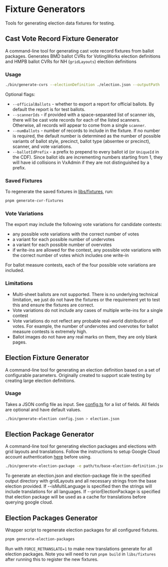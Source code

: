 # Fixture Generators

Tools for generating election data fixtures for testing.

## Cast Vote Record Fixture Generator

A command-line tool for generating cast vote record fixtures from ballot
packages. Generates BMD ballot CVRs for VotingWorks election definitions and
HMPB ballot CVRs for NH (`gridLayouts`) election definitions

### Usage

```bash
./bin/generate-cvrs --electionDefinition ./election.json --outputPath ./standard-cvr-fixture
```

Optional flags:

- `--officialBallots` - whether to export a report for official ballots. By
  default the report is for test ballots.
- `--scannerIds` - if provided with a space-separated list of scanner ids, there
  will be cast vote records for each of the listed scanners. Otherwise, all
  records will appear to come from a single `scanner`.
- `--numBallots` - number of records to include in the fixture. If no number is
  required, the default number is determined as the number of possible variants
  of ballot style, precinct, ballot type (absentee or precinct), scanner, and
  vote variations.
- `--ballotIdPrefix` - a prefix to prepend to every ballot id (or `UniqueId` in
  the CDF). Since ballot ids are incrementing numbers starting from 1, they will
  have id collisions in VxAdmin if they are not distinguished by a prefix.

### Saved Fixtures

To regenerate the saved fixtures in [libs/fixtures](../libs/fixtures), run:

```bash
pnpm generate-cvr-fixtures
```

### Vote Variations

The export may include the following vote variations for candidate contests:

- any possible vote variations with the correct number of votes
- a variant for each possible number of undervotes
- a variant for each possible number of overvotes
- if write-ins are allowed for the contest, any possible vote variations with
  the correct number of votes which includes one write-in

For ballot measure contests, each of the four possible vote variations are
included.

### Limitations

- Multi-sheet ballots are not supported. There is no underlying technical
  limitation, we just do not have the fixtures or the requirement yet to test
  this and ensure the fixtures are correct.
- Vote variations do not include any cases of multiple write-ins for a single
  contest
- Vote variations do not reflect any probable real-world distribution of votes.
  For example, the number of undervotes and overvotes for ballot measure
  contests is extremely high.
- Ballot images do not have any real marks on them, they are only blank pages.

## Election Fixture Generator

A command-line tool for generating an election definition based on a set of
configurable parameters. Originally created to support scale testing by creating
large election definitions.

### Usage

Takes a JSON config file as input. See
[config.ts](./src/generate-election/config.ts) for a list of fields. All fields
are optional and have default values.

```bash
./bin/generate-election config.json > election.json
```

## Election Package Generator

A command-line tool for generating election packages and elections with grid
layouts and translations. Follow the instructions to setup Google Cloud account
authentication [here](/../backend/src/language_and_audio/README.md) before
using.

```bash
./bin/generate-election-package -e path/to/base-election-definition.json -o path/to/output-directory
```

To generate an election.json and election-package file in the specified output
directory with gridLayouts and all necessary strings from the base election
provided. If --isMultiLanguage is specified then the strings will include
translations for all languages. If --priorElectionPackage is specified that
election package will be used as a cache for translations before querying google
cloud.

## Election Packages Generator

Wrapper script to regenerate election packages for all configured fixtures.

```bash
pnpm generate-election-packages
```

Run with `FORCE_RETRANSLATE=1` to make new translations generate for all
election packages. Note you will need to run `pnpm build` in `libs/fixtures`
after running this to register the new fixtures.
